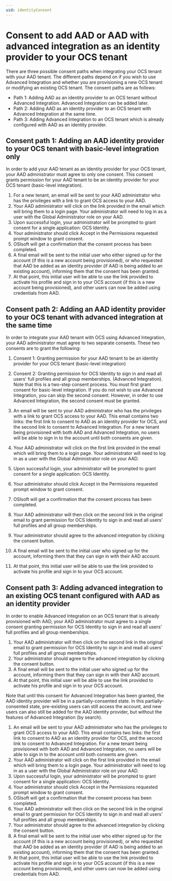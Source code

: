 ```yaml
---
uid: identityConsent
---
```


# Consent to add AAD or AAD with advanced integration as an identity provider to your OCS tenant

There are three possible consent paths when integrating your OCS tenant with your AAD tenant. The different paths depend on if you wish to use Advanced Integration and whether you are provisioning a new OCS tenant or modifying an existing OCS tenant. The consent paths are as follows:

* Path 1: Adding AAD as an identity provider to an OCS tenant without Advanced Integration. Advanced Integration can be added later.
* Path 2: Adding AAD as an identity provider to an OCS tenant with Advanced Integration at the same time.
* Path 3: Adding Advanced Integration to an OCS tenant which is already configured with AAD as an identity provider.

## Consent path 1: Adding an AAD identity provider to your OCS tenant with basic-level integration only

In order to add your AAD tenant as an identity provider for your OCS tenant, your AAD administrator must agree to only one consent. This consent grants permission for your AAD tenant to be an identity provider for your OCS tenant (basic-level integration).

1. For a new tenant, an email will be sent to your AAD administrator who has the privileges with a link to grant OCS access to your AAD.
2. Your AAD administrator will click on the link provided in the email which will bring them to a login page. Your administrator will need to log in as a user with the Global Administrator role on your AAD.
3. Upon successful login, your administrator will be prompted to grant consent for a single application: OCS Identity.
4. Your administrator should click Accept in the Permissions requested prompt window to grant consent.
5. OSIsoft will get a confirmation that the consent process has been completed.
6. A final email will be sent to the initial user who either signed up for the account (if this is a new account being provisioned), or who requested that AAD be added as an identity provider (if AAD is being added to an existing account), informing them that the consent has been granted.
7. At that point, this initial user will be able to use the link provided to activate his profile and sign in to your OCS account (if this is a new account being provisioned), and other users can now be added using credentials from AAD.

## Consent path 2: Adding an AAD identity provider to your OCS tenant with advanced integration at the same time

In order to integrate your AAD tenant with OCS using Advanced Integration, your AAD administrator must agree to two separate consents. These two consents are to grant the following:

1. Consent 1: Granting permission for your AAD tenant to be an identity provider for your OCS tenant (basic-level integration)
2. Consent 2: Granting permission for OCS Identity to sign in and read all users' full profiles and all group memberships. (Advanced Integration).
Note that this is a two-step consent process. You must first grant consent for basic-level integration. If you do not wish to use Advanced Integration, you can skip the second consent. However, in order to use Advanced Integration, the second consent must be granted.

1. An email will be sent to your AAD administrator who has the privileges with a link to grant OCS access to your AAD. This email contains two links: the first link to consent to AAD as an identity provider for OCS, and the second link to consent to Advanced Integration. For a new tenant being provisioned with both AAD and Advanced Integration, no users will be able to sign in to the account until both consents are given.
2. Your AAD administrator will click on the first link provided in the email which will bring them to a login page. Your administrator will need to log in as a user with the Global Administrator role on your AAD.
3. Upon successful login, your administrator will be prompted to grant consent for a single application: OCS Identity.
4. Your administrator should click Accept in the Permissions requested prompt window to grant consent.
5. OSIsoft will get a confirmation that the consent process has been completed.
6. Your AAD administrator will then click on the second link in the original email to grant permission for OCS Identity to sign in and read all users' full profiles and all group memberships.
7. Your administrator should agree to the advanced integration by clicking the consent button.
8. A final email will be sent to the initial user who signed up for the account, informing them that they can sign in with their AAD account.
9. At that point, this initial user will be able to use the link provided to activate his profile and sign in to your OCS account.

## Consent path 3: Adding advanced integration to an existing OCS tenant configured with AAD as an identity provider

In order to enable Advanced Integration on an OCS tenant that is already provisioned with AAD, your AAD administrator must agree to a single consent granting permission for OCS Identity to sign in and read all users' full profiles and all group memberships.

1. Your AAD administrator will then click on the second link in the original email to grant permission for OCS Identity to sign in and read all users' full profiles and all group memberships.
2. Your administrator should agree to the advanced integration by clicking the consent button.
3. A final email will be sent to the initial user who signed up for the account, informing them that they can sign in with their AAD account.
4. At that point, this initial user will be able to use the link provided to activate his profile and sign in to your OCS account.

Note that until this consent for Advanced Integration has been granted, the AAD identity provider will be in a partially-consented state. In this partially-consented state, pre-existing users can still access the account, and new users can also still be added for the AAD identity provider, but without the features of Advanced Integration (by search).

1. An email will be sent to your AAD administrator who has the privileges to grant OCS access to your AAD. This email contains two links: the first link to consent to AAD as an identity provider for OCS, and the second link to consent to Advanced Integration. For a new tenant being provisioned with both AAD and Advanced Integration, no users will be able to sign in to the account until both consents are given.
2. Your AAD administrator will click on the first link provided in the email which will bring them to a login page. Your administrator will need to log in as a user with the Global Administrator role on your AAD.
3. Upon successful login, your administrator will be prompted to grant consent for a single application: OCS Identity.
4. Your administrator should click Accept in the Permissions requested prompt window to grant consent.
5. OSIsoft will get a confirmation that the consent process has been completed.
6. Your AAD administrator will then click on the second link in the original email to grant permission for OCS Identity to sign in and read all users' full profiles and all group memberships.
7. Your administrator should agree to the advanced integration by clicking the consent button.
8. A final email will be sent to the initial user who either signed up for the account (if this is a new account being provisioned), or who requested that AAD be added as an identity provider (if AAD is being added to an existing account), informing them that the consent has been granted.
9. At that point, this initial user will be able to use the link provided to activate his profile and sign in to your OCS account (if this is a new account being provisioned), and other users can now be added using credentials from AAD.
